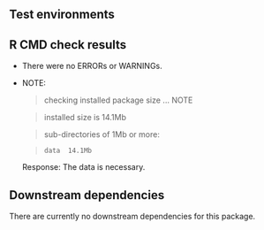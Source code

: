 ## Test environments

## R CMD check results

- There were no ERRORs or WARNINGs. 

- NOTE:
    > checking installed package size ... NOTE
   
    >   installed size is 14.1Mb
    
    >   sub-directories of 1Mb or more:
    
    >     data  14.1Mb
  
    Response: The data is necessary.
    
## Downstream dependencies

There are currently no downstream dependencies for this package.
